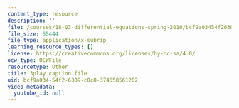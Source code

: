```yaml
---
content_type: resource
description: ''
file: /courses/18-03-differential-equations-spring-2010/bcf9a03454f26309c0c8374658561202_hEtWqTPPXuc.srt
file_size: 55444
file_type: application/x-subrip
learning_resource_types: []
license: https://creativecommons.org/licenses/by-nc-sa/4.0/
ocw_type: OCWFile
resourcetype: Other
title: 3play caption file
uid: bcf9a034-54f2-6309-c0c8-374658561202
video_metadata:
  youtube_id: null
---
```


